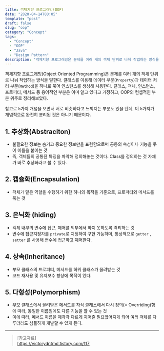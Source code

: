 ```yaml
---
title: 객체지향 프로그래밍(OOP)
date: "2020-04-14T00:05"
template: "post"
draft: false
slug: "oop"
category: "Concept"
tags:
  - "Concept"
  - "OOP"
  - "Java"
  - "Design Pattern"
description: "객체지향 프로그래밍은 문제를 여러 개의 객체 단위로 나눠 작업하는 방식을 말한다. 객체지향 프로그래밍의 5대 개념인 추상화, 캡슐화, 은닉화, 상속, 다형성에 대해 정리해본다."
---
```


객체지향 프로그래밍(Object Oriented Programming)은 문제를 여러 개의 객체 단위로 나눠 작업하는 방식을 말한다. 클래스를 이용해 데이터 부분(`Property`)과 데이터 처리 부분(`Method`)을 하나로 묶어 인스턴스를 생성해 사용한다. 클래스, 객체, 인스턴스, 프로퍼티, 메서드 등 용어적인 부분은 이미 알고 있다고 가정하고, OOP의 컨셉적인 부분 위주로 정리해보았다.

참고로 5가지 개념을 보면서 서로 비슷하다고 느껴지는 부분도 있을 텐데, 이 5가지가 개념적으로 완전히 분리된 것은 아니기 때문이다.

## 1. 추상화(Abstraciton)
- 불필요한 정보는 숨기고 중요한 정보만을 표현함으로써 공통의 속성이나 기능을 묶어 이름을 붙이는 것
- 즉, 객체들의 공통된 특징을 파악해 정의해놓는 것이다. Class를 정의하는 것 자체가 바로 추상화라고 볼 수 있다.

## 2. 캡슐화(Encapsulation)
- 객체가 맡은 역할을 수행하기 위한 하나의 목적을 기준으로, 프로퍼티와 메서드를 묶는 것

## 3. 은닉화 (hiding)
- 객체 내부의 변수에 접근, 제어를 외부에서 하지 못하도록 격리하는 것
- 변수에 접근지정자를 `private`로 지정하여 구현 가능하며, 통상적으로 `getter` , `setter` 를 사용해 변수에 접근하고 제어한다.

## 4. 상속(Inheritance)
- 부모 클래스의 프로퍼티, 메서드를 하위 클래스가 물려받는 것
- 코드 재사용 및 유지보수 향상에 목적이 있다.

## 5. 다형성(Polymorphism)
- 부모 클래스에서 물려받은 메서드를 자식 클래스에서 다시 정의(= Overriding)함에 따라, 동일한 이름임에도 다른 기능을 할 수 있는 것
- 이에 따라, 메서드 이름을 제각각 다르게 지어줄 필요없어지게 되어 여러 객체를 다루더라도 심플하게 개발할 수 있게 된다.

---

> [참고자료]  
> https://victorydntmd.tistory.com/117  